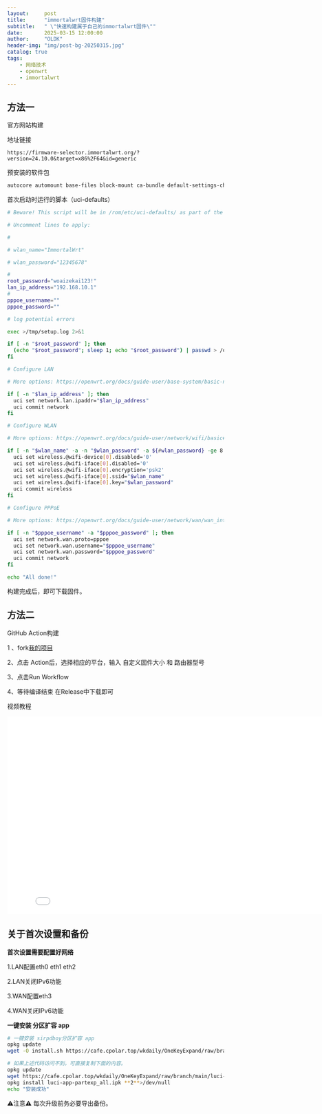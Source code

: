 ```yaml
---
layout:     post
title:      "immortalwrt固件构建"
subtitle:   " \"快速构建属于自己的immortalwrt固件\""
date:       2025-03-15 12:00:00
author:     "OLDK"
header-img: "img/post-bg-20250315.jpg"
catalog: true
tags:
    - 网络技术
    - openwrt
    - immortalwrt
---
```




## 方法一

官方网站构建



地址链接

```
https://firmware-selector.immortalwrt.org/?version=24.10.0&target=x86%2F64&id=generic
```

预安装的软件包

```bash
autocore automount base-files block-mount ca-bundle default-settings-chn dnsmasq-full dropbear fdisk firewall4 fstools grub2-bios-setup i915-firmware-dmc kmod-8139cp kmod-8139too kmod-button-hotplug kmod-e1000e kmod-fs-f2fs kmod-i40e kmod-igb kmod-igbvf kmod-igc kmod-ixgbe kmod-ixgbevf kmod-nf-nathelper kmod-nf-nathelper-extra kmod-nft-offload kmod-pcnet32 kmod-r8101 kmod-r8125 kmod-r8126 kmod-r8168 kmod-tulip kmod-usb-hid kmod-usb-net kmod-usb-net-asix kmod-usb-net-asix-ax88179 kmod-usb-net-rtl8150 kmod-usb-net-rtl8152-vendor kmod-vmxnet3 libc libgcc libustream-openssl logd luci-app-package-manager luci-compat luci-lib-base luci-lib-ipkg luci-light mkf2fs mtd netifd nftables odhcp6c odhcpd-ipv6only opkg partx-utils ppp ppp-mod-pppoe procd-ujail uci uclient-fetch urandom-seed urngd kmod-amazon-ena kmod-amd-xgbe kmod-bnx2 kmod-e1000 kmod-dwmac-intel kmod-forcedeth kmod-fs-vfat kmod-tg3 kmod-drm-i915 luci-app-openclash luci-app-ttyd luci-app-xlnetacc luci-app-zerotier luci-app-wol luci-app-upnp luci-app-unblockneteasemusic luci-app-udpxy luci-app-ddns-go luci-i18n-base-zh-cn luci-i18n-firewall-zh-cn luci-i18n-opkg-zh-cn luci-app-argon-config luci-i18n-argon-config-zh-cn luci-i18n-filebrowser-zh-cn luci-i18n-ttyd-zh-cn luci-i18n-passwall-zh-cn luci-i18n-homeproxy-zh-cn openssh-sftp-server luci-i18n-xlnetacc-zh-cn luci-i18n-upnp-zh-cn luci-i18n-udpxy-zh-cn luci-i18n-ddns-go-zh-cn luci-i18n-wol-zh-cn luci-i18n-zerotier-zh-cn luci-app-nlbwmon luci-i18n-nlbwmon-zh-cn luci-app-vlmcsd luci-i18n-vlmcsd-zh-cn luci-app-ramfree luci-i18n-ramfree-zh-cn luci-app-appfilter luci-i18n-appfilter-zh-cn
```

首次启动时运行的脚本（uci-defaults）

```bash
# Beware! This script will be in /rom/etc/uci-defaults/ as part of the image.

# Uncomment lines to apply:

#

# wlan_name="ImmortalWrt"

# wlan_password="12345678"

#
root_password="woaizekai123!"
lan_ip_address="192.168.10.1"
#
pppoe_username=""
pppoe_password=""

# log potential errors

exec >/tmp/setup.log 2>&1

if [ -n "$root_password" ]; then
  (echo "$root_password"; sleep 1; echo "$root_password") | passwd > /dev/null
fi

# Configure LAN

# More options: https://openwrt.org/docs/guide-user/base-system/basic-networking

if [ -n "$lan_ip_address" ]; then
  uci set network.lan.ipaddr="$lan_ip_address"
  uci commit network
fi

# Configure WLAN

# More options: https://openwrt.org/docs/guide-user/network/wifi/basic#wi-fi_interfaces

if [ -n "$wlan_name" -a -n "$wlan_password" -a ${#wlan_password} -ge 8 ]; then
  uci set wireless.@wifi-device[0].disabled='0'
  uci set wireless.@wifi-iface[0].disabled='0'
  uci set wireless.@wifi-iface[0].encryption='psk2'
  uci set wireless.@wifi-iface[0].ssid="$wlan_name"
  uci set wireless.@wifi-iface[0].key="$wlan_password"
  uci commit wireless
fi

# Configure PPPoE

# More options: https://openwrt.org/docs/guide-user/network/wan/wan_interface_protocols#protocol_pppoe_ppp_over_ethernet

if [ -n "$pppoe_username" -a "$pppoe_password" ]; then
  uci set network.wan.proto=pppoe
  uci set network.wan.username="$pppoe_username"
  uci set network.wan.password="$pppoe_password"
  uci commit network
fi

echo "All done!"
```

构建完成后，即可下载固件。



## 方法二

GitHub Action构建



1 、fork[我的项目](https://github.com/KEVINJ1E/AutoBuildImmortalWrt)

2、点击 Action后，选择相应的平台，输入 自定义固件大小 和 路由器型号

3、点击Run Workflow

4、等待编译结束 在Release中下载即可

视频教程

<iframe src="//player.bilibili.com/player.html?isOutside=true&aid=113741840515614&bvid=BV1EG6VYCER3&cid=27613203939&page=2&high_quality=1&danmaku=0&autoplay=0" scrolling="no" border="0" frameborder="no" framespacing="0" allowfullscreen="true" sandbox="allow-top-navigation allow-same-origin allow-forms allow-scripts" width="820" height="460"></iframe>

## 关于首次设置和备份


**首次设置需要配置好网络** 

1.LAN配置eth0 eth1 eth2

2.LAN关闭IPv6功能

3.WAN配置eth3

4.WAN关闭IPv6功能



**一键安装 分区扩容 app**

```bash
# 一键安装 sirpdboy分区扩容 app
opkg update
wget -O install.sh https://cafe.cpolar.top/wkdaily/OneKeyExpand/raw/branch/main/install.sh && chmod +x install.sh && ./install.sh

# 如果上述代码访问不到。可直接复制下面的内容。 
opkg update
wget https://cafe.cpolar.top/wkdaily/OneKeyExpand/raw/branch/main/luci-app-partexp_all.ipk
opkg install luci-app-partexp_all.ipk **2**>/dev/null
echo "安装成功"
```



⚠️注意⚠️ 每次升级前务必要导出备份。